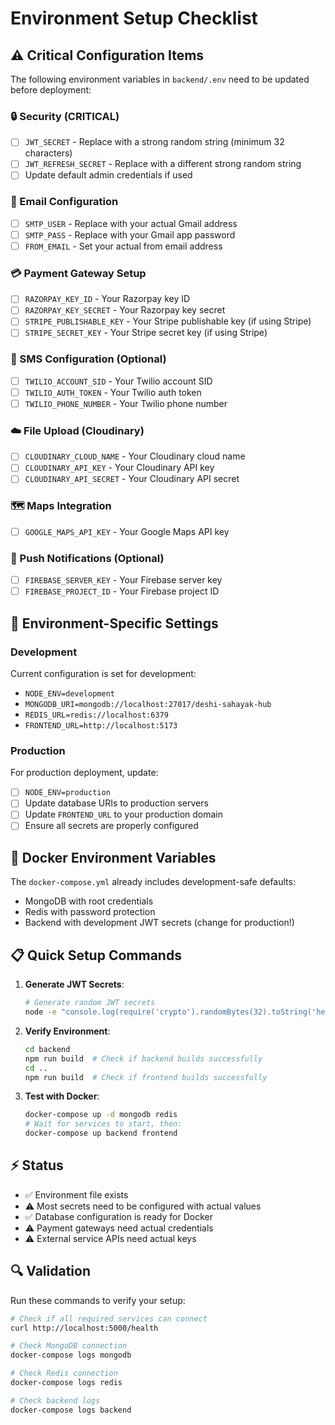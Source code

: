 # Environment Setup Checklist

## ⚠️ Critical Configuration Items

The following environment variables in `backend/.env` need to be updated before deployment:

### 🔒 Security (CRITICAL)
- [ ] `JWT_SECRET` - Replace with a strong random string (minimum 32 characters)
- [ ] `JWT_REFRESH_SECRET` - Replace with a different strong random string
- [ ] Update default admin credentials if used

### 📧 Email Configuration
- [ ] `SMTP_USER` - Replace with your actual Gmail address
- [ ] `SMTP_PASS` - Replace with your Gmail app password
- [ ] `FROM_EMAIL` - Set your actual from email address

### 💳 Payment Gateway Setup
- [ ] `RAZORPAY_KEY_ID` - Your Razorpay key ID
- [ ] `RAZORPAY_KEY_SECRET` - Your Razorpay key secret
- [ ] `STRIPE_PUBLISHABLE_KEY` - Your Stripe publishable key (if using Stripe)
- [ ] `STRIPE_SECRET_KEY` - Your Stripe secret key (if using Stripe)

### 📱 SMS Configuration (Optional)
- [ ] `TWILIO_ACCOUNT_SID` - Your Twilio account SID
- [ ] `TWILIO_AUTH_TOKEN` - Your Twilio auth token
- [ ] `TWILIO_PHONE_NUMBER` - Your Twilio phone number

### ☁️ File Upload (Cloudinary)
- [ ] `CLOUDINARY_CLOUD_NAME` - Your Cloudinary cloud name
- [ ] `CLOUDINARY_API_KEY` - Your Cloudinary API key
- [ ] `CLOUDINARY_API_SECRET` - Your Cloudinary API secret

### 🗺️ Maps Integration
- [ ] `GOOGLE_MAPS_API_KEY` - Your Google Maps API key

### 🔔 Push Notifications (Optional)
- [ ] `FIREBASE_SERVER_KEY` - Your Firebase server key
- [ ] `FIREBASE_PROJECT_ID` - Your Firebase project ID

## 🎯 Environment-Specific Settings

### Development
Current configuration is set for development:
- `NODE_ENV=development`
- `MONGODB_URI=mongodb://localhost:27017/deshi-sahayak-hub`
- `REDIS_URL=redis://localhost:6379`
- `FRONTEND_URL=http://localhost:5173`

### Production
For production deployment, update:
- [ ] `NODE_ENV=production`
- [ ] Update database URIs to production servers
- [ ] Update `FRONTEND_URL` to your production domain
- [ ] Ensure all secrets are properly configured

## 🐳 Docker Environment Variables
The `docker-compose.yml` already includes development-safe defaults:
- MongoDB with root credentials
- Redis with password protection
- Backend with development JWT secrets (change for production!)

## 📋 Quick Setup Commands

1. **Generate JWT Secrets**:
   ```bash
   # Generate random JWT secrets
   node -e "console.log(require('crypto').randomBytes(32).toString('hex'))"
   ```

2. **Verify Environment**:
   ```bash
   cd backend
   npm run build  # Check if backend builds successfully
   cd ..
   npm run build  # Check if frontend builds successfully
   ```

3. **Test with Docker**:
   ```bash
   docker-compose up -d mongodb redis
   # Wait for services to start, then:
   docker-compose up backend frontend
   ```

## ⚡ Status
- ✅ Environment file exists
- ⚠️  Most secrets need to be configured with actual values
- ✅ Database configuration is ready for Docker
- ⚠️  Payment gateways need actual credentials
- ⚠️  External service APIs need actual keys

## 🔍 Validation
Run these commands to verify your setup:

```bash
# Check if all required services can connect
curl http://localhost:5000/health

# Check MongoDB connection
docker-compose logs mongodb

# Check Redis connection  
docker-compose logs redis

# Check backend logs
docker-compose logs backend
```
